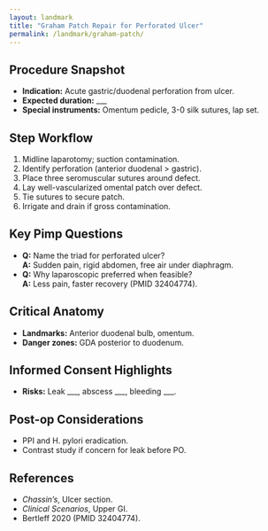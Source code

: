 ```yaml
---
layout: landmark
title: "Graham Patch Repair for Perforated Ulcer"
permalink: /landmark/graham-patch/
---
```


## Procedure Snapshot
- **Indication:** Acute gastric/duodenal perforation from ulcer.  
- **Expected duration:** ___  
- **Special instruments:** Omentum pedicle, 3-0 silk sutures, lap set.

## Step Workflow
1. Midline laparotomy; suction contamination.  
2. Identify perforation (anterior duodenal > gastric).  
3. Place three seromuscular sutures around defect.  
4. Lay well-vascularized omental patch over defect.  
5. Tie sutures to secure patch.  
6. Irrigate and drain if gross contamination.

## Key Pimp Questions
- **Q:** Name the triad for perforated ulcer?    
  **A:** Sudden pain, rigid abdomen, free air under diaphragm.  
- **Q:** Why laparoscopic preferred when feasible?    
  **A:** Less pain, faster recovery (PMID 32404774).  

## Critical Anatomy
- **Landmarks:** Anterior duodenal bulb, omentum.  
- **Danger zones:** GDA posterior to duodenum.

## Informed Consent Highlights
- **Risks:** Leak ___, abscess ___, bleeding ___.

## Post-op Considerations
- PPI and H. pylori eradication.  
- Contrast study if concern for leak before PO.

## References
- *Chassin’s*, Ulcer section.  
- *Clinical Scenarios*, Upper GI.  
- Bertleff 2020 (PMID 32404774).
